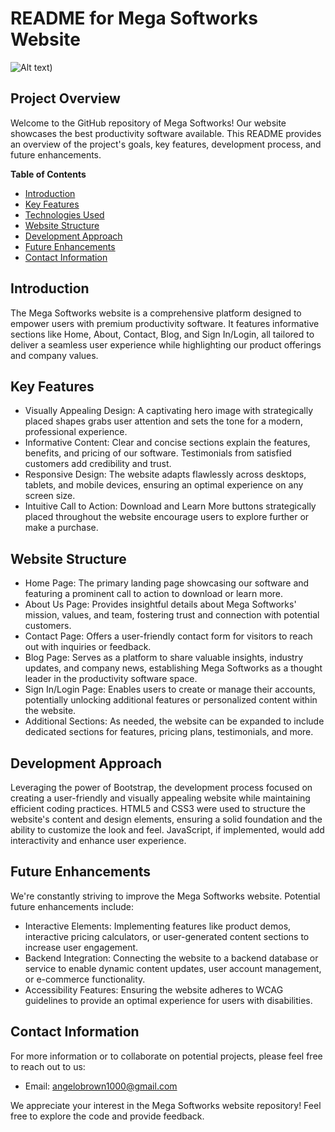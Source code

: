 # README for Mega Softworks Website

![Alt text](https://lh3.googleusercontent.com/pw/AP1GczMg1vzfcqExxKzLmfnaFWVieV2c-ikNzNJ_T9ARvQdtABtgAMdBQh0F7Xbkxl2PorfFfCQveJcmqHKQ0SbEpOkp1jfVoDmOrL4asmtuEdQNATBHq8OsLQOPTvHmD8nVjbM5dUsTaangaLOKHkpsuq_to65FIs7tI1Z0njT7_YxNCPicsaET15lE7cR9WcKVDHbtH_q3-Xgd5CNn0gWMFuSBIhGGYiRqVn6oivqffCTUUL-sqvulmne4Nx14u8lXDZcQ0ECCx155umqMKQuWYp3ekkzxewb5BseY4CJecEEYs7EfRHOqT29ykoYZNyB_928LD3GL31KyKqTckNuRgnbI6YZb02lQtQXoRfpDeyu7MzuDWKbN2QYT759EjCWdgUj9G0ewFicFf6NDn2G_EOXhzTTnr2-AgRd10807US-YXKYQzGiXSWPNbivafJ1DJwKlLMUQ95nceHHDCtegd37jJYQ88IKk11CJniuEmlL0zAiilEvYGPX31qRH-AZ2olCtHHLmthDDmbafGXOhdChI7eyPwRduaRjgWNGMO0Z3zmgrxTwYcbq0VNDbWn_hvg4Kf_kDXdd6Jvs3PhfqvcdoKH6E1ufyGVVpMqqQZynb5HSuI0AM3FisvKtWebK6d01MlX4DM1OcludvyRLMYylgPmFoZ8x1Spyy8_-bAqvkTF6iRGeKqQKP1lqY4zsJU-68QGibwDFJaPiqhLNJnpb6njQ6VU1-JBUxbGWVJYBDB4wTt8uggrV7E_ulGtwjdYynoIG9_UZ-oqv0DjO7oeWl3RgDCQUxaygdjae02rQVHx_kI7HRaNVayInFe9nyQ3EXYJut-cm7TRVpef5U-zjx5yxJ966-qXkkO7dXcTn_72N8Ytd_QKcN7hCr_AbYgF7aVAWvXGrV5B96LSId5ZX7srRb0g8aVaBor7-ojlLAbosG9zMzIYY7VrD6xEs7A27EZZdWsG6ASHIp2PBAwpzz5RBzSyecxq0aKmnt3-yeqqKWR5lQ_MdIk7CCqtAWAUCslfZAMdr6plNWprS-r6criA2R6133N4hWhDs=w306-h256-s-no-gm?authuser=0))


## Project Overview

Welcome to the GitHub repository of Mega Softworks! Our website showcases the best productivity software available. This README provides an overview of the project's goals, key features, development process, and future enhancements.

**Table of Contents**

- [Introduction](#introduction)
- [Key Features](#key-features)
- [Technologies Used](#technologies-used)
- [Website Structure](#website-structure)
- [Development Approach](#development-approach)
- [Future Enhancements](#future-enhancements)
- [Contact Information](#contact-information)

## Introduction

The Mega Softworks website is a comprehensive platform designed to empower users with premium productivity software. It features informative sections like Home, About, Contact, Blog, and Sign In/Login, all tailored to deliver a seamless user experience while highlighting our product offerings and company values.

## Key Features

* Visually Appealing Design: A captivating hero image with strategically placed shapes grabs user attention and sets the tone for a modern, professional experience.
* Informative Content: Clear and concise sections explain the features, benefits, and pricing of our software. Testimonials from satisfied customers add credibility and trust.
* Responsive Design: The website adapts flawlessly across desktops, tablets, and mobile devices, ensuring an optimal experience on any screen size.
* Intuitive Call to Action: Download and Learn More buttons strategically placed throughout the website encourage users to explore further or make a purchase.

## Website Structure

* Home Page: The primary landing page showcasing our software and featuring a prominent call to action to download or learn more.
* About Us Page: Provides insightful details about Mega Softworks' mission, values, and team, fostering trust and connection with potential customers.
* Contact Page: Offers a user-friendly contact form for visitors to reach out with inquiries or feedback.
* Blog Page: Serves as a platform to share valuable insights, industry updates, and company news, establishing Mega Softworks as a thought leader in the productivity software space.
* Sign In/Login Page: Enables users to create or manage their accounts, potentially unlocking additional features or personalized content within the website.
* Additional Sections: As needed, the website can be expanded to include dedicated sections for features, pricing plans, testimonials, and more.

## Development Approach

Leveraging the power of Bootstrap, the development process focused on creating a user-friendly and visually appealing website while maintaining efficient coding practices. HTML5 and CSS3 were used to structure the website's content and design elements, ensuring a solid foundation and the ability to customize the look and feel. JavaScript, if implemented, would add interactivity and enhance user experience.

## Future Enhancements

We're constantly striving to improve the Mega Softworks website. Potential future enhancements include:

* Interactive Elements: Implementing features like product demos, interactive pricing calculators, or user-generated content sections to increase user engagement.
* Backend Integration: Connecting the website to a backend database or service to enable dynamic content updates, user account management, or e-commerce functionality.
* Accessibility Features: Ensuring the website adheres to WCAG guidelines to provide an optimal experience for users with disabilities.

## Contact Information

For more information or to collaborate on potential projects, please feel free to reach out to us:

* Email: angelobrown1000@gmail.com

We appreciate your interest in the Mega Softworks website repository! Feel free to explore the code and provide feedback.
